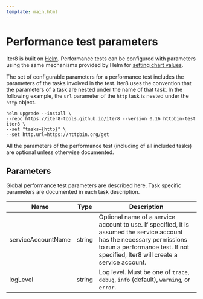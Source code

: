 ```yaml
---
template: main.html
---
```


# Performance test parameters

Iter8 is built on [Helm](https://helm.sh). Performance tests can be configured with parameters using the same mechanisms provided by Helm for [setting chart values](https://helm.sh/docs/chart_template_guide/values_files/#helm). 

The set of configurable parameters for a performance test includes the parameters of the tasks involved in the test. Iter8 uses the convention that the parameters of a task are nested under the name of that task. In the following example, the `url` parameter of the `http` task is nested under the `http` object.

```shell
helm upgrade --install \
--repo https://iter8-tools.github.io/iter8 --version 0.16 httpbin-test iter8 \
--set "tasks={http}" \
--set http.url=https://httpbin.org/get
```

All the parameters of the performance test (including of all included tasks) are optional unless otherwise documented.

## Parameters

Global performance test parameters are described here. Task specific parameters are documented in each task description.

| Name | Type | Description |
| ---- | ---- | ----------- |
| serviceAccountName  | string | Optional name of a service account to use. If specified, it is assumed the service account has the necessary permissions to run a performance test. If not specified, Iter8 will create a service account. |
| logLevel | string | Log level. Must be one of `trace`, `debug`, `info` (default), `warning`, or `error`. |
